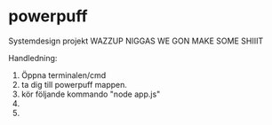 # powerpuff
Systemdesign projekt
WAZZUP NIGGAS WE GON MAKE SOME SHIIIT

Handledning:
1) Öppna terminalen/cmd  <br />
2) ta dig till powerpuff mappen. <br />
2) kör följande kommando "node app.js" <br />
3) <br />
4) <br />
